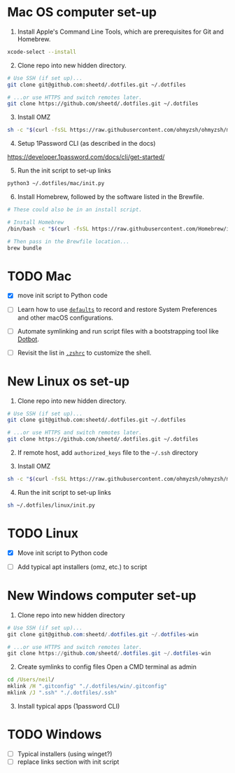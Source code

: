 # Mac OS computer set-up

1. Install Apple's Command Line Tools, which are prerequisites for Git and Homebrew.

```zsh
xcode-select --install
```

2. Clone repo into new hidden directory.

```zsh
# Use SSH (if set up)...
git clone git@github.com:sheetd/.dotfiles.git ~/.dotfiles

# ...or use HTTPS and switch remotes later.
git clone https://github.com/sheetd/.dotfiles.git ~/.dotfiles
```

3. Install OMZ

```zsh
sh -c "$(curl -fsSL https://raw.githubusercontent.com/ohmyzsh/ohmyzsh/master/tools/install.sh)"
```

4. Setup 1Password CLI (as described in the docs)

https://developer.1password.com/docs/cli/get-started/

5. Run the init script to set-up links

```zsh
python3 ~/.dotfiles/mac/init.py
```

6. Install Homebrew, followed by the software listed in the Brewfile.

```zsh
# These could also be in an install script.

# Install Homebrew
/bin/bash -c "$(curl -fsSL https://raw.githubusercontent.com/Homebrew/install/HEAD/install.sh)"

# Then pass in the Brewfile location...
brew bundle
```

# TODO Mac
- [X] move init script to Python code
- [ ] Learn how to use [`defaults`](https://macos-defaults.com/#%F0%9F%99%8B-what-s-a-defaults-command) to record and restore System Preferences and other macOS configurations.
- [ ] Automate symlinking and run script files with a bootstrapping tool like [Dotbot](https://github.com/anishathalye/dotbot).
- [ ] Revisit the list in [`.zshrc`](.zshrc) to customize the shell.


# New Linux os set-up

1. Clone repo into new hidden directory.

```zsh
# Use SSH (if set up)...
git clone git@github.com:sheetd/.dotfiles.git ~/.dotfiles

# ...or use HTTPS and switch remotes later.
git clone https://github.com/sheetd/.dotfiles.git ~/.dotfiles
```

2. If remote host, add `authorized_keys` file to the `~/.ssh` directory

3. Install OMZ

```zsh
sh -c "$(curl -fsSL https://raw.githubusercontent.com/ohmyzsh/ohmyzsh/master/tools/install.sh)"
```

4. Run the init script to set-up links

```zsh
sh ~/.dotfiles/linux/init.py
```

# TODO Linux
- [X] Move init script to Python code
- [ ] Add typical apt installers (omz, etc.) to script


# New Windows computer set-up

1. Clone repo into new hidden directory
```powershell
# Use SSH (if set up)...
git clone git@github.com:sheetd/.dotfiles.git ~/.dotfiles-win

# ...or use HTTPS and switch remotes later.
git clone https://github.com/sheetd/.dotfiles.git ~/.dotfiles-win
```

2. Create symlinks to config files
Open a CMD terminal as admin
```bat
cd /Users/neil/
mklink /H ".gitconfig" "./.dotfiles/win/.gitconfig"
mklink /J ".ssh" "./.dotfiles/.ssh"
```

3. Install typical apps (1password CLI)

# TODO Windows
- [ ] Typical installers (using winget?)
- [ ] replace links section with init script